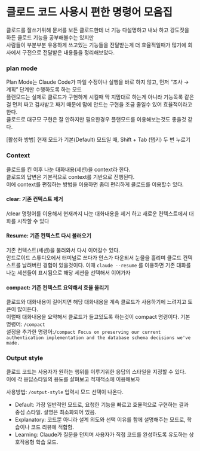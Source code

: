 # 클로드 코드 사용시 편한 명령어 모음집
클로드를 잘쓰기위해 문서를 보든 클로드한테 너 기능 다설명하고 내놔 하고 강도짓을 하든 클로드 기능을 공부해볼수는 있지만  
사람들이 부분부분 유용하게 쓰고있는 기능들을 전달받는게 더 효율적일때가 많기에 회사에서 구전으로 전달받은 내용들을 정리해보았다.

### plan mode
Plan Mode는 Claude Code가 파일 수정이나 실행을 바로 하지 않고, 먼저 “조사 → 계획” 단계만 수행하도록 하는 모드  
플랜모드는 실제로 클로드가 구현하게 시킬때 막 지맘대로 하는게 아니라 기능목록 같은걸 먼저 짜고 검사받고 짜기 때문에 맘에 안드는 구현을 조금 줄일수 있어 효율적이라고 한다.  
클로드로 대규모 구현은 잘 안하지만 필요한경우 플랜모드를 이용해보는것도 좋을것 같다.

[활성화 방법]
현재 모드가 기본(Default) 모드일 때, Shift + Tab (탭키) 두 번 누르기

### Context
클로드를 킨 이후 나눈 대화내용(세션)을 context라 한다.  
클로드의 답변은 기본적으로 context를 기반으로 진행된다.  
이에 context를 편집하는 방법을 이용하면 좀더 편리하게 클로드를 이용할수 있다.

#### clear: 기존 컨텍스트 제거
/clear 명령어를 이용해서 현재까지 나눈 대화내용을 제거 하고 새로운 컨텍스트에서 대화를 시작할 수 있다

#### Resume: 기존 컨텍스트 다시 불러오기
기존 컨텍스트(세션)을 불러와서 다시 이어갈수 있다.  
안드로이드 스튜디오에서 터미널로 쓰다가 안스가 다운되서 눈물을 흘리며 클로드 컨텍스트를 날려버린 경험이 있을것이다. 
이때 ```claude --resume``` 를 이용하면 기존 대화를 나눈 세션들이 표시됨으로 해당 세션을 선택해서 이어가자

#### compact: 기존 컨텍스트 요약해서 효율 올리기
클로드와 대화내용이 길어지면 해당 대화내용을 계속 클로드가 사용하기에 느려지고 토큰이 많이든다.  
이럴때 대화내용을 요약해서 클로드가 들고있도록 하는것이 compact 명령이다.
기본 명령어: ```/compact```  
설정을 추가한 명령어:```/compact Focus on preserving our current authentication implementation and the database schema decisions we've made.```

### Output style
클로드 코드는 사용자가 원하는 행위를 이루기위한 응답의 스타일을 지정할 수 있다.  
이에 각 응답스타일의 용도를 살펴보고 적재적소에 이용해보자

사용방법: ```/output-style``` 입력시 모드 선택이 나온다.
- Default: 가장 일반적인 모드로, 요청한 기능을 빠르고 효율적으로 구현하는 결과 중심 스타일. 설명은 최소화되어 있음.
- Explanatory: 코드뿐 아니라 설계 의도와 선택 이유를 함께 설명해주는 모드로, 학습이나 코드 리뷰에 적합함.
- Learning: Claude가 질문을 던지며 사용자가 직접 코드를 완성하도록 유도하는 상호작용형 학습 모드.
